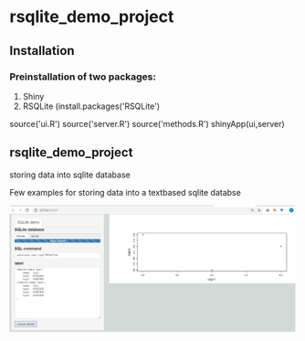 # rsqlite_demo_project

## Installation

### Preinstallation of two packages:
1. Shiny
2. RSQLite (install.packages('RSQLite')

source('ui.R')
source('server.R')
source('methods.R')
shinyApp(ui,server)

## rsqlite_demo_project
storing data into sqlite database

Few examples for storing data into a textbased sqlite databse

![alt text](https://github.com/nthomasCUBE/rsqlite_demo_project/blob/master/Figure1v4.png)
